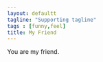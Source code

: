 ```yaml
---
layout: defaultt
tagline: "Supporting tagline"
tags : [funny,feel]
title: My Friend
---
```


You are my friend.